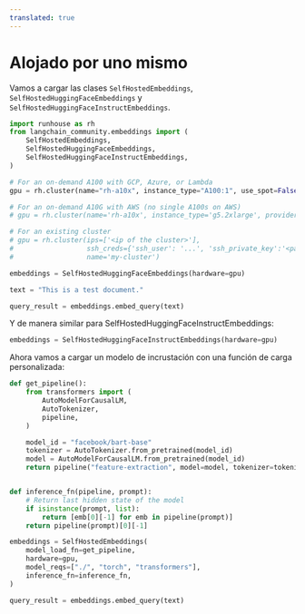 ```yaml
---
translated: true
---
```


# Alojado por uno mismo

Vamos a cargar las clases `SelfHostedEmbeddings`, `SelfHostedHuggingFaceEmbeddings` y `SelfHostedHuggingFaceInstructEmbeddings`.

```python
import runhouse as rh
from langchain_community.embeddings import (
    SelfHostedEmbeddings,
    SelfHostedHuggingFaceEmbeddings,
    SelfHostedHuggingFaceInstructEmbeddings,
)
```

```python
# For an on-demand A100 with GCP, Azure, or Lambda
gpu = rh.cluster(name="rh-a10x", instance_type="A100:1", use_spot=False)

# For an on-demand A10G with AWS (no single A100s on AWS)
# gpu = rh.cluster(name='rh-a10x', instance_type='g5.2xlarge', provider='aws')

# For an existing cluster
# gpu = rh.cluster(ips=['<ip of the cluster>'],
#                  ssh_creds={'ssh_user': '...', 'ssh_private_key':'<path_to_key>'},
#                  name='my-cluster')
```

```python
embeddings = SelfHostedHuggingFaceEmbeddings(hardware=gpu)
```

```python
text = "This is a test document."
```

```python
query_result = embeddings.embed_query(text)
```

Y de manera similar para SelfHostedHuggingFaceInstructEmbeddings:

```python
embeddings = SelfHostedHuggingFaceInstructEmbeddings(hardware=gpu)
```

Ahora vamos a cargar un modelo de incrustación con una función de carga personalizada:

```python
def get_pipeline():
    from transformers import (
        AutoModelForCausalLM,
        AutoTokenizer,
        pipeline,
    )

    model_id = "facebook/bart-base"
    tokenizer = AutoTokenizer.from_pretrained(model_id)
    model = AutoModelForCausalLM.from_pretrained(model_id)
    return pipeline("feature-extraction", model=model, tokenizer=tokenizer)


def inference_fn(pipeline, prompt):
    # Return last hidden state of the model
    if isinstance(prompt, list):
        return [emb[0][-1] for emb in pipeline(prompt)]
    return pipeline(prompt)[0][-1]
```

```python
embeddings = SelfHostedEmbeddings(
    model_load_fn=get_pipeline,
    hardware=gpu,
    model_reqs=["./", "torch", "transformers"],
    inference_fn=inference_fn,
)
```

```python
query_result = embeddings.embed_query(text)
```
